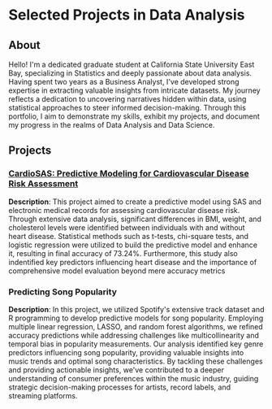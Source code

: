 # Selected Projects in Data Analysis

## About

Hello! I'm a dedicated graduate student at California State University East Bay, specializing in Statistics and deeply passionate about data analysis. Having spent two years as a Business Analyst, I've developed strong expertise in extracting valuable insights from intricate datasets. My journey reflects a dedication to uncovering narratives hidden within data, using statistical approaches to steer informed decision-making. Through this portfolio, I aim to demonstrate my skills, exhibit my projects, and document my progress in the realms of Data Analysis and Data Science.

## Projects
### [CardioSAS: Predictive Modeling for Cardiovascular Disease Risk Assessment](https://github.com/florenciairene27/Irene.github.io/blob/main/SASCARDIO/Project.md)

**Description**: This project aimed to create a predictive model using SAS and electronic medical records for assessing cardiovascular disease risk. Through extensive data analysis, significant differences in BMI, weight, and cholesterol levels were identified between individuals with and without heart disease. Statistical methods such as t-tests, chi-square tests, and logistic regression were utilized to build the predictive model and enhance it, resulting in final accuracy of 73.24%. Furthermore, this study also indentified key predictors influencing heart disease and the importance of comprehensive model evaluation beyond mere accuracy metrics

### Predicting Song Popularity

**Description**: In this project, we utilized Spotify's extensive track dataset and R programming to develop predictive models for song popularity. Employing multiple linear regression, LASSO, and random forest algorithms, we refined accuracy predictions while addressing challenges like multicollinearity and temporal bias in popularity measurements. Our analysis identified key genre predictors influencing song popularity, providing valuable insights into music trends and optimal song characteristics. By tackling these challenges and providing actionable insights, we've contributed to a deeper understanding of consumer preferences within the music industry, guiding strategic decision-making processes for artists, record labels, and streaming platforms.
